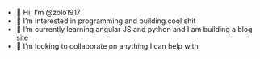 - 👋 Hi, I’m @zolo1917
- 👀 I’m interested in programming and building cool shit
- 🌱 I’m currently learning angular JS and python and I am building a blog site 
- 💞️ I’m looking to collaborate on anything I can help with

<!---
zolo1917/zolo1917 is a ✨ special ✨ repository because its `README.md` (this file) appears on your GitHub profile.
You can click the Preview link to take a look at your changes.
--->
